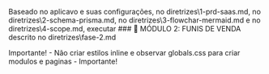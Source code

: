 Baseado no aplicavo e suas configurações, no diretrizes\1-prd-saas.md, no diretrizes\2-schema-prisma.md, no diretrizes\3-flowchar-mermaid.md e no diretrizes\4-scope.md, executar ### 🎯 MÓDULO 2: FUNIS DE VENDA descrito no diretrizes\fase-2.md

Importante! - Não criar estilos inline e observar globals.css para criar modulos e paginas - Importante!